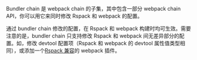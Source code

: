 Bundler chain 是 webpack chain 的子集，其中包含一部分 webpack chain API，你可以用它来同时修改 Rspack 和 webpack 的配置。

通过 bundler chain 修改的配置，在 Rspack 和 webpack 构建时均可生效。需要注意的是，bundler chain 只支持修改 Rspack 和 webpack 间无差异部分的配置。如，修改 devtool 配置项（Rspack 和 webpack 的 devtool 属性值类型相同），或添加一个[Rspack 兼容](https://rspack.dev/zh/guide/plugin-compat)的 webpack 插件。
